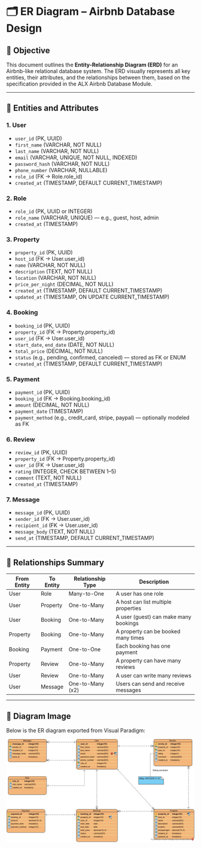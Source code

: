 # 🗂️ ER Diagram – Airbnb Database Design

## 📌 Objective

This document outlines the **Entity-Relationship Diagram (ERD)** for an Airbnb-like relational database system. The ERD visually represents all key entities, their attributes, and the relationships between them, based on the specification provided in the ALX Airbnb Database Module.

---

## 🧱 Entities and Attributes

### 1. **User**
- `user_id` (PK, UUID)
- `first_name` (VARCHAR, NOT NULL)
- `last_name` (VARCHAR, NOT NULL)
- `email` (VARCHAR, UNIQUE, NOT NULL, INDEXED)
- `password_hash` (VARCHAR, NOT NULL)
- `phone_number` (VARCHAR, NULLABLE)
- `role_id` (FK → Role.role_id)
- `created_at` (TIMESTAMP, DEFAULT CURRENT_TIMESTAMP)

### 2. **Role**
- `role_id` (PK, UUID or INTEGER)
- `role_name` (VARCHAR, UNIQUE) — e.g., guest, host, admin
- `created_at` (TIMESTAMP)

### 3. **Property**
- `property_id` (PK, UUID)
- `host_id` (FK → User.user_id)
- `name` (VARCHAR, NOT NULL)
- `description` (TEXT, NOT NULL)
- `location` (VARCHAR, NOT NULL)
- `price_per_night` (DECIMAL, NOT NULL)
- `created_at` (TIMESTAMP, DEFAULT CURRENT_TIMESTAMP)
- `updated_at` (TIMESTAMP, ON UPDATE CURRENT_TIMESTAMP)

### 4. **Booking**
- `booking_id` (PK, UUID)
- `property_id` (FK → Property.property_id)
- `user_id` (FK → User.user_id)
- `start_date`, `end_date` (DATE, NOT NULL)
- `total_price` (DECIMAL, NOT NULL)
- `status` (e.g., pending, confirmed, canceled) — stored as FK or ENUM
- `created_at` (TIMESTAMP, DEFAULT CURRENT_TIMESTAMP)

### 5. **Payment**
- `payment_id` (PK, UUID)
- `booking_id` (FK → Booking.booking_id)
- `amount` (DECIMAL, NOT NULL)
- `payment_date` (TIMESTAMP)
- `payment_method` (e.g., credit_card, stripe, paypal) — optionally modeled as FK

### 6. **Review**
- `review_id` (PK, UUID)
- `property_id` (FK → Property.property_id)
- `user_id` (FK → User.user_id)
- `rating` (INTEGER, CHECK BETWEEN 1–5)
- `comment` (TEXT, NOT NULL)
- `created_at` (TIMESTAMP)

### 7. **Message**
- `message_id` (PK, UUID)
- `sender_id` (FK → User.user_id)
- `recipient_id` (FK → User.user_id)
- `message_body` (TEXT, NOT NULL)
- `send_at` (TIMESTAMP, DEFAULT CURRENT_TIMESTAMP)

---

## 🔗 Relationships Summary

| From Entity | To Entity | Relationship Type | Description |
|-------------|-----------|-------------------|-------------|
| User        | Role      | Many-to-One       | A user has one role |
| User        | Property  | One-to-Many       | A host can list multiple properties |
| User        | Booking   | One-to-Many       | A user (guest) can make many bookings |
| Property    | Booking   | One-to-Many       | A property can be booked many times |
| Booking     | Payment   | One-to-One        | Each booking has one payment |
| Property    | Review    | One-to-Many       | A property can have many reviews |
| User        | Review    | One-to-Many       | A user can write many reviews |
| User        | Message   | One-to-Many (x2)  | Users can send and receive messages |

---

## 🧩 Diagram Image

Below is the ER diagram exported from Visual Paradigm:

![ER Diagram](./airbnb-erd.jpg)
